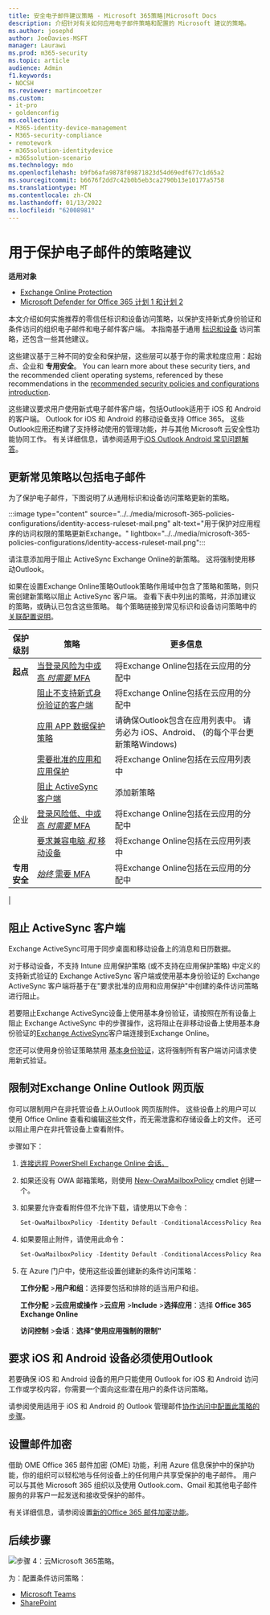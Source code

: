 ```yaml
---
title: 安全电子邮件建议策略 - Microsoft 365策略|Microsoft Docs
description: 介绍针对有关如何应用电子邮件策略和配置的 Microsoft 建议的策略。
ms.author: josephd
author: JoeDavies-MSFT
manager: Laurawi
ms.prod: m365-security
ms.topic: article
audience: Admin
f1.keywords:
- NOCSH
ms.reviewer: martincoetzer
ms.custom:
- it-pro
- goldenconfig
ms.collection:
- M365-identity-device-management
- M365-security-compliance
- remotework
- m365solution-identitydevice
- m365solution-scenario
ms.technology: mdo
ms.openlocfilehash: b9fb6afa9878f09871823d54d69edf677c1d65a2
ms.sourcegitcommit: b6676f2dd7c42b0b5eb3ca2790b13e10177a5758
ms.translationtype: MT
ms.contentlocale: zh-CN
ms.lasthandoff: 01/13/2022
ms.locfileid: "62008981"
---
```

# <a name="policy-recommendations-for-securing-email"></a>用于保护电子邮件的策略建议

**适用对象**
- [Exchange Online Protection](exchange-online-protection-overview.md)
- [Microsoft Defender for Office 365 计划 1 和计划 2](defender-for-office-365.md)

本文介绍如何实施推荐的零信任标识和设备访问策略，以保护支持新式身份验证和条件访问的组织电子邮件和电子邮件客户端。 本指南基于通用 [标识和设备](identity-access-policies.md) 访问策略，还包含一些其他建议。

这些建议基于三种不同的安全和保护层，这些层可以基于你的需求粒度应用：起始点、企业和 **专用安全**。   You can learn more about these security tiers, and the recommended client operating systems, referenced by these recommendations in the [recommended security policies and configurations introduction](microsoft-365-policies-configurations.md).

这些建议要求用户使用新式电子邮件客户端，包括Outlook适用于 iOS 和 Android 的客户端。 Outlook for iOS 和 Android 的移动设备支持 Office 365。 这些Outlook应用还构建了支持移动使用的管理功能，并与其他 Microsoft 云安全性功能协同工作。 有关详细信息，请参阅适用于[iOS Outlook Android 常见问题解答](/exchange/clients-and-mobile-in-exchange-online/outlook-for-ios-and-android/outlook-for-ios-and-android-faq)。

## <a name="update-common-policies-to-include-email"></a>更新常见策略以包括电子邮件

为了保护电子邮件，下图说明了从通用标识和设备访问策略更新的策略。

:::image type="content" source="../../media/microsoft-365-policies-configurations/identity-access-ruleset-mail.png" alt-text="用于保护对应用程序的访问权限的策略更新Exchange。" lightbox="../../media/microsoft-365-policies-configurations/identity-access-ruleset-mail.png":::

请注意添加用于阻止 ActiveSync Exchange Online的新策略。 这将强制使用移动Outlook。

如果在设置Exchange Online策略Outlook策略作用域中包含了策略和策略，则只需创建新策略以阻止 ActiveSync 客户端。 查看下表中列出的策略，并添加建议的策略，或确认已包含这些策略。 每个策略链接到常见标识和设备访问策略中的 [关联配置说明](identity-access-policies.md)。

|保护级别|策略|更多信息|
|---|---|---|
|**起点**|[当登录风险为中或高 *时需要* MFA](identity-access-policies.md#require-mfa-based-on-sign-in-risk)|将Exchange Online包括在云应用的分配中|
||[阻止不支持新式身份验证的客户端](identity-access-policies.md#block-clients-that-dont-support-multi-factor)|将Exchange Online包括在云应用的分配中|
||[应用 APP 数据保护策略](identity-access-policies.md#apply-app-data-protection-policies)|请确保Outlook包含在应用列表中。 请务必为 iOS、Android、 (的每个平台更新策略Windows) |
||[需要批准的应用和应用保护](identity-access-policies.md#require-approved-apps-and-app-protection)|将Exchange Online包括在云应用列表中|
||[阻止 ActiveSync 客户端](#block-activesync-clients)|添加新策略|
|企业|[登录风险低、中或高 *时需要* MFA](identity-access-policies.md#require-mfa-based-on-sign-in-risk)|将Exchange Online包括在云应用的分配中|
||[要求兼容电脑 *和* 移动设备](identity-access-policies.md#require-compliant-pcs-and-mobile-devices)|将Exchange Online包括在云应用列表中|
|**专用安全**|[*始终* 需要 MFA](identity-access-policies.md#require-mfa-based-on-sign-in-risk)|将Exchange Online包括在云应用的分配中|
|

## <a name="block-activesync-clients"></a>阻止 ActiveSync 客户端

Exchange ActiveSync可用于同步桌面和移动设备上的消息和日历数据。

对于移动设备，不支持 Intune 应用保护策略 (或不支持在应用保护策略) 中定义的支持新式验证的 Exchange ActiveSync 客户端或使用基本身份验证的 Exchange ActiveSync 客户端将基于在"要求批准的应用和应用保护"中创建的条件访问策略进行阻止。 [](identity-access-policies.md#require-approved-apps-and-app-protection)

若要阻止Exchange ActiveSync设备上使用基本身份验证，请按照在所有设备上阻止 Exchange ActiveSync 中的步骤操作，这将阻止在非移动设备上使用基本身份验证的[Exchange ActiveSync](/azure/active-directory/conditional-access/howto-policy-approved-app-or-app-protection#block-exchange-activesync-on-all-devices)客户端连接到Exchange Online。

您还可以使用身份验证策略禁用 [基本身份验证](/exchange/clients-and-mobile-in-exchange-online/disable-basic-authentication-in-exchange-online)，这将强制所有客户端访问请求使用新式验证。

## <a name="limit-access-to-exchange-online-from-outlook-on-the-web"></a>限制对Exchange Online Outlook 网页版

你可以限制用户在非托管设备上从Outlook 网页版附件。 这些设备上的用户可以使用 Office Online 查看和编辑这些文件，而无需泄露和存储设备上的文件。 还可以阻止用户在非托管设备上查看附件。

步骤如下：

1. [连接远程 PowerShell Exchange Online 会话。](/powershell/exchange/exchange-online/connect-to-exchange-online-powershell/connect-to-exchange-online-powershell)
2. 如果还没有 OWA 邮箱策略，则使用 [New-OwaMailboxPolicy](/powershell/module/exchange/new-owamailboxpolicy) cmdlet 创建一个。
3. 如果要允许查看附件但不允许下载，请使用以下命令：

   ```powershell
   Set-OwaMailboxPolicy -Identity Default -ConditionalAccessPolicy ReadOnly
   ```

4. 如果要阻止附件，请使用此命令：

   ```powershell
   Set-OwaMailboxPolicy -Identity Default -ConditionalAccessPolicy ReadOnlyPlusAttachmentsBlocked
   ```

5. 在 Azure 门户中，使用这些设置创建新的条件访问策略：

   **工作分配** \>**用户和组**：选择要包括和排除的适当用户和组。

   **工作分配** \>**云应用或操作** \>**云应用** \>**Include** \>**选择应用**：选择 **Office 365 Exchange Online**

   **访问控制** \>**会话**：**选择"使用应用强制的限制"**

## <a name="require-that-ios-and-android-devices-must-use-outlook"></a>要求 iOS 和 Android 设备必须使用Outlook

若要确保 iOS 和 Android 设备的用户只能使用 Outlook for iOS 和 Android 访问工作或学校内容，你需要一个面向这些潜在用户的条件访问策略。

请参阅使用适用于 iOS 和 Android 的 Outlook 管理邮件[协作访问中配置此策略的步骤](/mem/intune/apps/app-configuration-policies-outlook#apply-conditional-access)。

## <a name="set-up-message-encryption"></a>设置邮件加密

借助 OME Office 365 邮件加密 (OME) 功能，利用 Azure 信息保护中的保护功能，你的组织可以轻松地与任何设备上的任何用户共享受保护的电子邮件。 用户可以与其他 Microsoft 365 组织以及使用 Outlook.com、Gmail 和其他电子邮件服务的非客户一起发送和接收受保护的邮件。

有关详细信息，请参阅设置[新的Office 365 邮件加密功能](../../compliance/set-up-new-message-encryption-capabilities.md)。

## <a name="next-steps"></a>后续步骤

![步骤 4：云Microsoft 365策略。](../../media/microsoft-365-policies-configurations/identity-device-access-steps-next-step-4.png)

为：配置条件访问策略：

- [Microsoft Teams](teams-access-policies.md)
- [SharePoint](sharepoint-file-access-policies.md)
